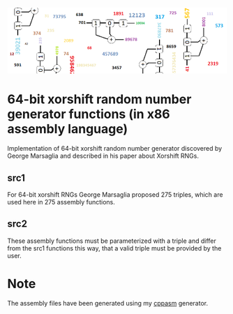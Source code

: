 [![64-bit xorshift RNG](xorshift64logo.png)](https://github.com/aelfimow/xorshift64-asm/blob/master/xorshift64logo.png)

# 64-bit xorshift random number generator functions (in x86 assembly language)

Implementation of 64-bit xorshift random number generator discovered by
George Marsaglia and described in his paper about Xorshift RNGs.

## src1
For 64-bit xorshift RNGs George Marsaglia proposed 275 triples, which are
used here in 275 assembly functions.

## src2
These assembly functions must be parameterized with a triple and differ from
the src1 functions this way, that a valid triple must be provided by the user.

# Note
The assembly files have been generated using my [cppasm](https://github.com/aelfimow/cppasm)
generator.
